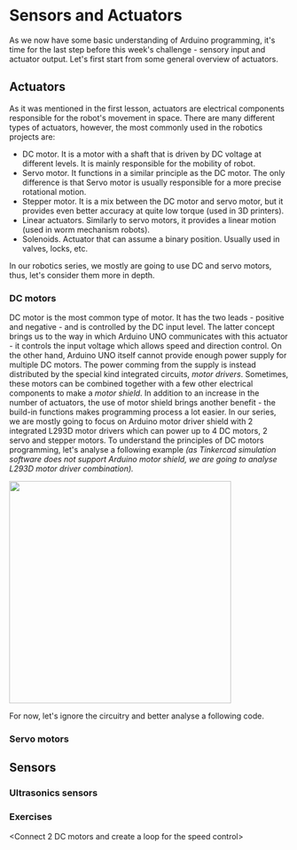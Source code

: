 # Sensors and Actuators

As we now have some basic understanding of Arduino programming, it's time for the last step before this week's challenge - sensory input and actuator output. Let's first start from some general overview of actuators.

## Actuators

As it was mentioned in the first lesson, actuators are electrical components responsible for the robot's movement in space. There are many different types of actuators, however, the most commonly used in the robotics projects are:
- DC motor. It is a motor with a shaft that is driven by DC voltage at different levels. It is mainly responsible for the mobility of robot.
- Servo motor. It functions in a similar principle as the DC motor. The only difference is that Servo motor is usually responsible for a more precise rotational motion.
- Stepper motor. It is a mix between the DC motor and servo motor, but it provides even better accuracy at quite low torque (used in 3D printers).
- Linear actuators. Similarly to servo motors, it provides a linear motion (used in worm mechanism robots).
- Solenoids. Actuator that can assume a binary position. Usually used in valves, locks, etc.

In our robotics series, we mostly are going to use DC and servo motors, thus, let's consider them more in depth.

### DC motors

DC motor is the most common type of motor. It has the two leads - positive and negative - and is controlled by the DC input level. The latter concept brings us to the way in which Arduino UNO communicates with this actuator - it controls the input voltage which allows speed and direction control. 
On the other hand, Arduino UNO itself cannot provide enough power supply for multiple DC motors. The power comming from the supply is instead distributed by the special kind integrated circuits, *motor drivers*. Sometimes, these motors can be combined together with a few other electrical components to make a *motor shield*. In addition to an increase in the number of actuators, the use of motor shield brings another benefit - the build-in functions makes programming process a lot easier. In our series, we are mostly going to focus on Arduino motor driver shield with 2 integrated L293D motor drivers which can power up to 4 DC motors, 2 servo and stepper motors. 
To understand the principles of DC motors programming, let's analyse a following example *(as Tinkercad simulation software does not support Arduino motor shield, we are going to analyse L293D motor driver combination).*

<img src = "https://csg.tinkercad.com/things/3ierCt4F3Uv/t725.png?rev=1520142661994824596&s=&v=1&type=circuits" width = "400">

For now, let's ignore the circuitry and better analyse a following code.

<Here insert the code for L293D motor driver. Explain about the init processes and so on>

### Servo motors

<Make a similar explanation using code example>

<Talk a bit about L293D and then about the motor shield we are going to be using. Add a separate section for people with the physical parts>

## Sensors

### Ultrasonics sensors


### Exercises

<Use keypad to control the speed of motor>

<Connect 2 DC motors and create a loop for the speed control>

<Ultrasonic sensor and piezo buzzer>
